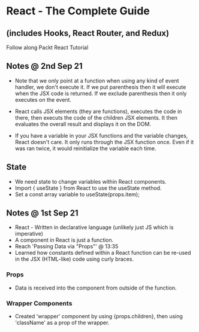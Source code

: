 # React - The Complete Guide
## (includes Hooks, React Router, and Redux)

Follow along Packt React Tutorial

## Notes @ 2nd Sep 21
* Note that we only point at a function when using any kind of event handler, we don't execute it. If we put parenthesis then it will execute when the JSX code is returned. If we exclude parenthesis then it only executes on the event.

* React calls JSX elements (they are functions), executes the code in there, then executs the code of the children JSX elements. It then evaluates the overall result and displays it on the DOM.

* If you have a variable in your JSX functions and the variable changes, React doesn't care. It only runs through the JSX function once. Even if it was ran twice, it would reinitialize the variable each time.

## State
* We need state to change variables within React components.
* Import { useState } from React to use the useState method.
* Set a const array variable to useState(props.item);



## Notes @ 1st Sep 21
* React - Written in declarative language (unlikely just JS which is imperative)
* A component in React is just a function.
* Reach 'Passing Data via "Props"' @ 13:35
* Learned how constants defined within a React function can be re-used in the JSX (HTML-like) code using curly braces.

### Props
* Data is received into the component from outside of the function.

### Wrapper Components
* Created 'wrapper' component by using {props.children}, then using 'className' as a prop of the wrapper.